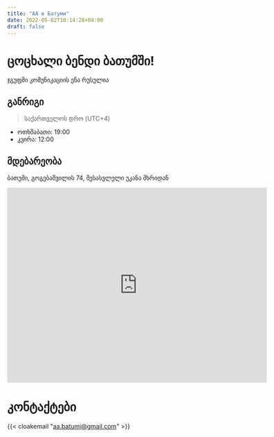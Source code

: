 ```yaml
---
title: "АА в Батуми"
date: 2022-05-02T10:14:28+04:00
draft: false
---
```


ცოცხალი ბენდი ბათუმში!
===
ჯგუფში კომუნიკაციის ენა რუსულია

განრიგი
---
>საქართველოს დრო (UTC+4)

* ოთხშაბათი: 19:00
* კვირა: 12:00

მდებარეობა
---
ბათუმი, გოგებაშვილის 74, შესასვლელი უკანა მხრიდან

<iframe src="https://www.google.com/maps/embed?pb=!1m18!1m12!1m3!1d2981.469286584761!2d41.64833363420061!3d41.64560159732111!2m3!1f0!2f0!3f0!3m2!1i1024!2i768!4f13.1!3m3!1m2!1s0x406786234821652f%3A0x268d6aa675e1e236!2z0JrQsNGC0L7Qu9C40YfQtdGB0LrQsNGPINCm0LXRgNC60L7QstGMINCh0LLRj9GC0L7Qs9C-INCU0YPRhdCw!5e0!3m2!1sru!2sge!4v1651477279887!5m2!1sru!2sge" width="600" height="450" style="border:0;" allowfullscreen="" loading="lazy" referrerpolicy="no-referrer-when-downgrade"></iframe>

კონტაქტები
===

<!-- ამური +995 517 19-33-25 -->

{{< cloakemail "aa.batumi@gmail.com" >}}
